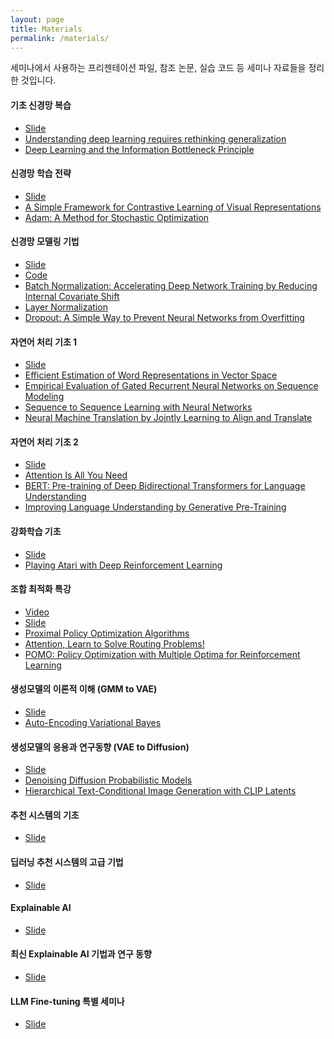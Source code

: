 ```yaml
---
layout: page
title: Materials
permalink: /materials/
---
```


세미나에서 사용하는 프리젠테이션 파일, 참조 논문, 실습 코드 등 세미나 자료들을 정리한 것입니다.

#### 기초 신경망 복습
- [Slide](https://docs.google.com/presentation/d/1QmJqQ9ctyoXgUTZyn8h1YPGkEXihf-REC9-aXzOIkso/edit?usp=sharing)
- [Understanding deep learning requires rethinking generalization](https://arxiv.org/abs/1611.03530)
- [Deep Learning and the Information Bottleneck Principle](https://arxiv.org/abs/1503.02406)

#### 신경망 학습 전략
- [Slide](https://docs.google.com/presentation/d/1RFApOltDkGXEAuGAjMLkRqVFH4AresBF9Z1N2msPHcQ/edit?usp=sharing)
- [A Simple Framework for Contrastive Learning of Visual Representations](https://arxiv.org/abs/2002.05709)
- [Adam: A Method for Stochastic Optimization](https://arxiv.org/abs/1412.6980)

#### 신경망 모델링 기법
- [Slide](https://docs.google.com/presentation/d/1d756Z66LHRBH1w-k6KefPfMRW3_8L0lzjBk0qLciw3o/edit?usp=sharing)
- [Code](https://colab.research.google.com/drive/1zp-T6O0COz4oodmlHCntcz2tLh9qjMAW?usp=sharing)
- [Batch Normalization: Accelerating Deep Network Training by Reducing Internal Covariate Shift](https://arxiv.org/abs/1502.03167)
- [Layer Normalization](https://arxiv.org/abs/1607.06450)
- [Dropout: A Simple Way to Prevent Neural Networks from Overfitting](https://jmlr.org/papers/v15/srivastava14a.html)

#### 자연어 처리 기초 1
- [Slide](https://docs.google.com/presentation/d/1OMBVAQyOdxH92TQBExLHIGbYqHzeA65gU8pPepFgf2Y/edit?usp=sharing)
- [Efficient Estimation of Word Representations in Vector Space](https://arxiv.org/abs/1301.3781)
- [Empirical Evaluation of Gated Recurrent Neural Networks on Sequence Modeling](https://arxiv.org/abs/1412.3555)
- [Sequence to Sequence Learning with Neural Networks](https://arxiv.org/abs/1409.3215)
- [Neural Machine Translation by Jointly Learning to Align and Translate](https://arxiv.org/pdf/1409.0473)

#### 자연어 처리 기초 2
- [Slide](https://docs.google.com/presentation/d/1yQ6b-CTNVpF8xO_EDt6xwOSMtVbijo5UZAx_4z6jfEY/edit?usp=sharing)
- [Attention Is All You Need](https://arxiv.org/abs/1706.03762)
- [BERT: Pre-training of Deep Bidirectional Transformers for Language Understanding](https://arxiv.org/abs/1810.04805)
- [Improving Language Understanding by Generative Pre-Training](https://cdn.openai.com/research-covers/language-unsupervised/language_understanding_paper.pdf)

#### 강화학습 기초
- [Slide](https://docs.google.com/presentation/d/1KLDRMoEyCZAsMsMRrZ5qcrTA8MPdluoOxpf6JM866p4/edit?usp=sharing)
- [Playing Atari with Deep Reinforcement Learning](https://arxiv.org/abs/1312.5602)

#### 조합 최적화 특강
- [Video](https://youtu.be/ioK3njx6pkA)
- [Slide](https://docs.google.com/presentation/d/17Ggv_DzQfaxJFOeQSlEGXKIXo-q3a1du35jiVhwg-2A/edit?usp=sharing)
- [Proximal Policy Optimization Algorithms](https://arxiv.org/abs/1707.06347)
- [Attention, Learn to Solve Routing Problems!](https://arxiv.org/abs/1803.08475)
- [POMO: Policy Optimization with Multiple Optima for Reinforcement Learning](https://arxiv.org/abs/2010.16011) 

#### 생성모델의 이론적 이해 (GMM to VAE)
- [Slide](https://drive.google.com/file/d/1zjuMDObLTxCkNDrVIgeze8AKO9j6sb59/view?usp=sharing)
- [Auto-Encoding Variational Bayes](https://arxiv.org/abs/1312.6114)

#### 생성모델의 응용과 연구동향 (VAE to Diffusion) 
- [Slide](https://drive.google.com/file/d/19I9bMtpFXCOGlRTnabfuLnxNgdiWcoJ_/view?usp=sharing)
- [Denoising Diffusion Probabilistic Models](https://arxiv.org/abs/2006.11239)
- [Hierarchical Text-Conditional Image Generation with CLIP Latents](https://arxiv.org/abs/2204.06125)

#### 추천 시스템의 기초
- [Slide]()

#### 딥러닝 추천 시스템의 고급 기법
- [Slide]()

#### Explainable AI
- [Slide]()

#### 최신 Explainable AI 기법과 연구 동향
- [Slide]()

#### LLM Fine-tuning 특별 세미나
- [Slide]()

